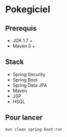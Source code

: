 # Pokegiciel
## Prerequis
- JDK 1.7 +
- Maven 3 +

## Stack
- Spring Security
- Spring Boot
- Spring Data JPA
- Maven
- JSP
- HSQL

## Pour lancer
```mvn clean spring-boot:run```
